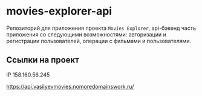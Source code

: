 # movies-explorer-api

Репозиторий для приложения проекта `Movies Explorer`, api-бэкенд часть приложения со следующими возможностями: авторизации и регистрации пользователей, операции с фильмами и пользователями.

## Ссылки на проект

IP 158.160.56.245

https://api.vasilyevmovies.nomoredomainswork.ru/

